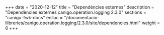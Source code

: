+++
date        = "2020-12-12"
title       = "Dependències externes"
description = "Dependències externes canigo.operation.logging 2.3.0"
sections    = "canigo-fwk-docs"
enllac		= "/documentacio-llibreries/canigo.operation.logging/2.3.0/site/dependencies.html"
weight		= 6
+++
